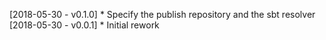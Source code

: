 [2018-05-30 - v0.1.0]
    * Specify the publish repository and the sbt resolver
[2018-05-30 - v0.0.1]
    * Initial rework